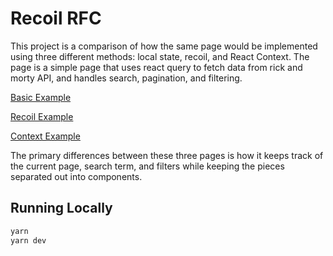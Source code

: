 # Recoil RFC

This project is a comparison of how the same page would be implemented using three different methods: local state, recoil, and React Context. The page is a simple page that uses react query to fetch data from rick and morty API, and handles search, pagination, and filtering. 

[Basic Example](src/pages/basic.tsx)

[Recoil Example](src/pages/recoil.tsx)

[Context Example](src/pages/context.tsx)

The primary differences between these three pages is how it keeps track of the current page, search term, and filters while keeping the pieces separated out into components. 

## Running Locally

```bash
yarn
yarn dev
```
